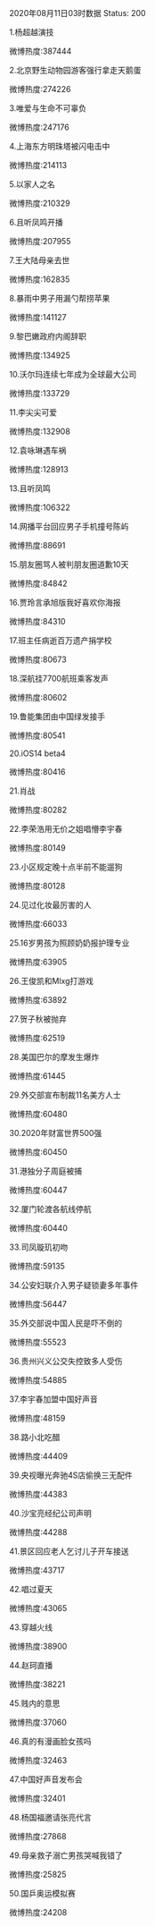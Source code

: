2020年08月11日03时数据
Status: 200

1.杨超越演技

微博热度:387444

2.北京野生动物园游客强行拿走天鹅蛋

微博热度:274226

3.唯爱与生命不可辜负

微博热度:247176

4.上海东方明珠塔被闪电击中

微博热度:214113

5.以家人之名

微博热度:210329

6.且听凤鸣开播

微博热度:207955

7.王大陆母亲去世

微博热度:162835

8.暴雨中男子用漏勺帮捞苹果

微博热度:141127

9.黎巴嫩政府内阁辞职

微博热度:134925

10.沃尔玛连续七年成为全球最大公司

微博热度:133729

11.李尖尖可爱

微博热度:132908

12.袁咏琳遇车祸

微博热度:128913

13.且听凤鸣

微博热度:106322

14.网播平台回应男子手机撞号陈屿

微博热度:88691

15.朋友圈骂人被判朋友圈道歉10天

微博热度:84842

16.贾玲言承旭版我好喜欢你海报

微博热度:84310

17.班主任病逝百万遗产捐学校

微博热度:80673

18.深航挂7700航班乘客发声

微博热度:80602

19.鲁能集团由中国绿发接手

微博热度:80541

20.iOS14 beta4

微博热度:80416

21.肖战

微博热度:80282

22.李荣浩用无价之姐唱懵李宇春

微博热度:80149

23.小区规定晚十点半前不能遛狗

微博热度:80128

24.见过化妆最厉害的人

微博热度:66033

25.16岁男孩为照顾奶奶报护理专业

微博热度:63905

26.王俊凯和Mlxg打游戏

微博热度:63892

27.贺子秋被抛弃

微博热度:62519

28.美国巴尔的摩发生爆炸

微博热度:61445

29.外交部宣布制裁11名美方人士

微博热度:60480

30.2020年财富世界500强

微博热度:60450

31.港独分子周庭被捕

微博热度:60447

32.厦门轮渡各航线停航

微博热度:60440

33.司凤璇玑初吻

微博热度:59135

34.公安妇联介入男子疑锁妻多年事件

微博热度:56447

35.外交部说中国人民是吓不倒的

微博热度:55523

36.贵州兴义公交失控致多人受伤

微博热度:54885

37.李宇春加盟中国好声音

微博热度:48159

38.路小北吃醋

微博热度:44409

39.央视曝光奔驰4S店偷换三无配件

微博热度:44383

40.沙宝亮经纪公司声明

微博热度:44288

41.景区回应老人乞讨儿子开车接送

微博热度:43717

42.唱过夏天

微博热度:43065

43.穿越火线

微博热度:38900

44.赵珂直播

微博热度:38221

45.贱内的意思

微博热度:37060

46.真的有漫画脸女孩吗

微博热度:32463

47.中国好声音发布会

微博热度:32401

48.杨国福邀请张亮代言

微博热度:27868

49.母亲救子溺亡男孩哭喊我错了

微博热度:25825

50.国乒奥运模拟赛

微博热度:24208

